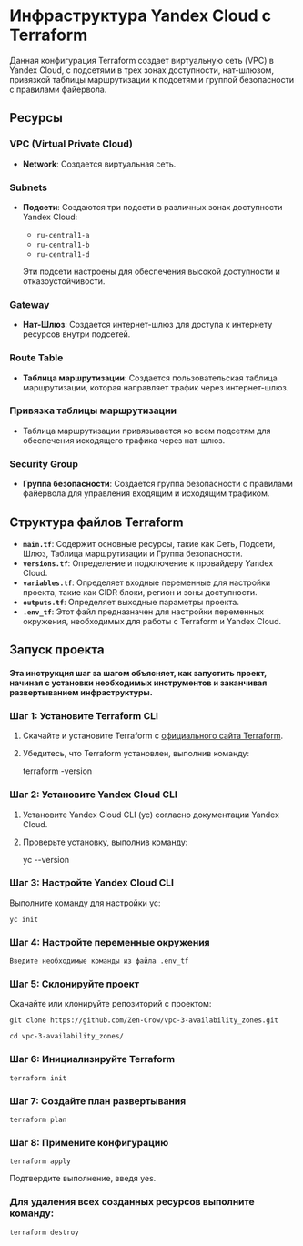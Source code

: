 # Инфраструктура Yandex Cloud с Terraform

Данная конфигурация Terraform создает виртуальную сеть (VPC) в Yandex Cloud, с подсетями в трех зонах доступности, нат-шлюзом, привязкой таблицы маршрутизации к подсетям и группой безопасности с правилами файервола.

## Ресурсы

### VPC (Virtual Private Cloud)
- **Network**: Создается виртуальная сеть.

### Subnets
- **Подсети**: Создаются три подсети в различных зонах доступности Yandex Cloud:
  - `ru-central1-a`
  - `ru-central1-b`
  - `ru-central1-d`
  
  Эти подсети настроены для обеспечения высокой доступности и отказоустойчивости.

### Gateway
- **Нат-Шлюз**: Создается интернет-шлюз для доступа к интернету ресурсов внутри подсетей.

### Route Table
- **Таблица маршрутизации**: Создается пользовательская таблица маршрутизации, которая направляет трафик через интернет-шлюз.

### Привязка таблицы маршрутизации
- Таблица маршрутизации привязывается ко всем подсетям для обеспечения исходящего трафика через нат-шлюз.

### Security Group
- **Группа безопасности**: Создается группа безопасности с правилами файервола для управления входящим и исходящим трафиком.

## Структура файлов Terraform

- **`main.tf`**: Содержит основные ресурсы, такие как Сеть, Подсети, Шлюз, Таблица маршрутизации и Группа безопасности.
- **`versions.tf`**: Определение и подключение к провайдеру Yandex Cloud.
- **`variables.tf`**: Определяет входные переменные для настройки проекта, такие как CIDR блоки, регион и зоны доступности.
- **`outputs.tf`**: Определяет выходные параметры проекта.
- **`.env_tf`**: Этот файл предназначен для настройки переменных окружения, необходимых для работы с Terraform и Yandex Cloud.


## Запуск проекта

#### Эта инструкция шаг за шагом объясняет, как запустить проект, начиная с установки необходимых инструментов и заканчивая развертыванием инфраструктуры.

### Шаг 1: Установите Terraform CLI

1. Скачайте и установите Terraform с [официального сайта Terraform](https://www.terraform.io/downloads.html).
2. Убедитесь, что Terraform установлен, выполнив команду:

   terraform -version


### Шаг 2: Установите Yandex Cloud CLI

1. Установите Yandex Cloud CLI (yc) согласно документации Yandex Cloud.
2. Проверьте установку, выполнив команду:

    yc --version


### Шаг 3: Настройте Yandex Cloud CLI

Выполните команду для настройки yc:

    yc init


### Шаг 4: Настройте переменные окружения

    Введите необходимые команды из файла .env_tf


### Шаг 5: Склонируйте проект

Скачайте или клонируйте репозиторий с проектом:

    git clone https://github.com/Zen-Crow/vpc-3-availability_zones.git

    cd vpc-3-availability_zones/


### Шаг 6: Инициализируйте Terraform

    terraform init


### Шаг 7: Создайте план развертывания

    terraform plan


### Шаг 8: Примените конфигурацию

    terraform apply

Подтвердите выполнение, введя yes.



### Для удаления всех созданных ресурсов выполните команду:

    terraform destroy


